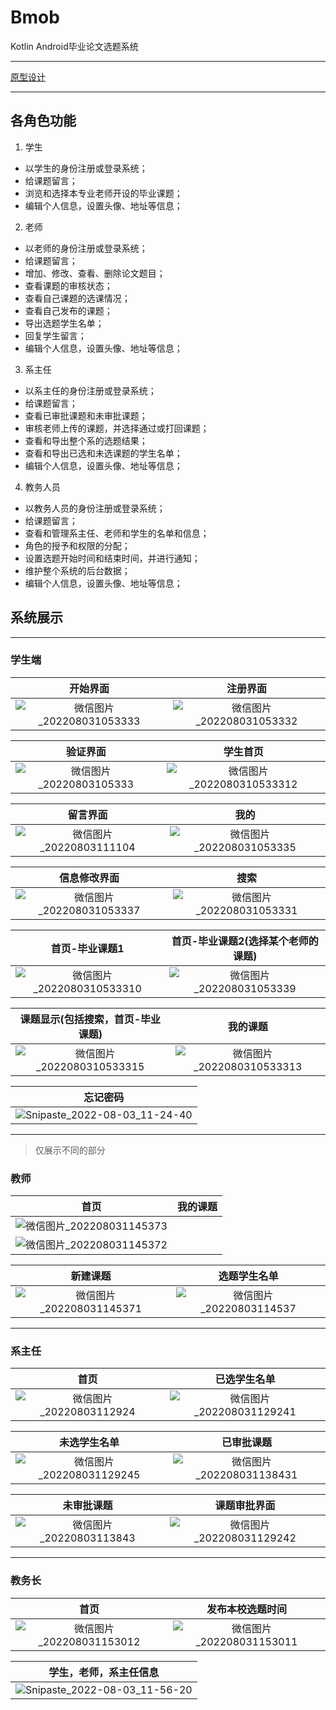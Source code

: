 # Bmob
Kotlin Android毕业论文选题系统
***
[原型设计]([AndroidX](https://developer.android.google.cn/jetpack/androidx))
***
## 各角色功能
1. 学生
*	以学生的身份注册或登录系统；
*	给课题留言；
*	浏览和选择本专业老师开设的毕业课题；
*	编辑个人信息，设置头像、地址等信息；
2. 老师
*	以老师的身份注册或登录系统；
*	给课题留言；
*	增加、修改、查看、删除论文题目；
*	查看课题的审核状态；
*	查看自己课题的选课情况；
* 查看自己发布的课题；
*	导出选题学生名单；
*	回复学生留言；
*	编辑个人信息，设置头像、地址等信息；
3. 系主任
*	以系主任的身份注册或登录系统；
*	给课题留言；
*	查看已审批课题和未审批课题；
*	审核老师上传的课题，并选择通过或打回课题；
*	查看和导出整个系的选题结果；
*	查看和导出已选和未选课题的学生名单；
*	编辑个人信息，设置头像、地址等信息；
4. 教务人员
*	以教务人员的身份注册或登录系统；
*	给课题留言；
*	查看和管理系主任、老师和学生的名单和信息；
*	角色的授予和权限的分配；
*	设置选题开始时间和结束时间，并进行通知；
*	维护整个系统的后台数据；
*	编辑个人信息，设置头像、地址等信息；

## 系统展示
***
### 学生端
|                       开始界面                       |                         注册界面                         |
| :----------------------------------------------------------: | :----------------------------------------------------------: |
| ![微信图片_202208031053333](https://user-images.githubusercontent.com/72325667/182514631-8ffc9d3c-c39a-4cc5-a54c-973c181dd9c6.jpg) | ![微信图片_202208031053332](https://user-images.githubusercontent.com/72325667/182514873-f9990238-57ba-49ff-a000-e3c4deb602d8.jpg) |

|                       验证界面                       |                         学生首页                         |
| :----------------------------------------------------------: | :----------------------------------------------------------: |
| ![微信图片_20220803105333](https://user-images.githubusercontent.com/72325667/182514974-c8a148e4-230c-4085-921d-93b4173719d4.jpg) | ![微信图片_2022080310533312](https://user-images.githubusercontent.com/72325667/182515402-d3b86a31-aece-4ef9-a037-efbb075628a6.jpg) |

|                       留言界面                       |                         我的                         |
| :----------------------------------------------------------: | :----------------------------------------------------------: |
| ![微信图片_20220803111104](https://user-images.githubusercontent.com/72325667/182516010-968c7edf-6b94-4b47-9554-a1392e569c15.jpg) | ![微信图片_202208031053335](https://user-images.githubusercontent.com/72325667/182516100-8d4161a9-6691-4109-a794-b796fbb7fbfd.jpg) |


|                       信息修改界面                       |                         搜索                         |
| :----------------------------------------------------------: | :----------------------------------------------------------: |
| ![微信图片_202208031053337](https://user-images.githubusercontent.com/72325667/182516254-42e0a575-15d3-4ac6-8330-7d2e4425003d.jpg) | ![微信图片_202208031053331](https://user-images.githubusercontent.com/72325667/182516372-734c99b2-8078-47a5-8295-06da0578658c.jpg) |

|                       首页-毕业课题1                       |                         首页-毕业课题2(选择某个老师的课题)                          |
| :----------------------------------------------------------: | :----------------------------------------------------------: |
| ![微信图片_2022080310533310](https://user-images.githubusercontent.com/72325667/182516693-9eae12c2-4ac2-42ad-9a31-f2609ff8b447.jpg) | ![微信图片_202208031053339](https://user-images.githubusercontent.com/72325667/182516828-49d6eba4-f4db-4ac7-83b4-493115ec8697.jpg) |

|                       课题显示(包括搜索，首页-毕业课题)                       |                         我的课题                         |
| :----------------------------------------------------------: | :----------------------------------------------------------: |
| ![微信图片_2022080310533315](https://user-images.githubusercontent.com/72325667/182517014-8994c36b-7910-459c-8660-567d67ad947d.jpg) | ![微信图片_2022080310533313](https://user-images.githubusercontent.com/72325667/182517077-44b90b47-71cd-4036-a38f-c0e7a68461a1.jpg) |


|                       忘记密码                       |
| :----------------------------------------------------------: |
| ![Snipaste_2022-08-03_11-24-40](https://user-images.githubusercontent.com/72325667/182517452-30468981-5045-476f-81f8-e52dd14130a0.png) |

***
> 仅展示不同的部分
### 教师
|                       首页                       |                         我的课题                         |
| :----------------------------------------------------------: | :----------------------------------------------------------: |
| ![微信图片_202208031145373](https://user-images.githubusercontent.com/72325667/182519707-d2b133ee-cb4b-4782-b52f-5ee701cbb483.jpg) | 
![微信图片_202208031145372](https://user-images.githubusercontent.com/72325667/182519786-499c47dd-2fa0-4f00-86c6-2142360890de.jpg) |

|                       新建课题                       |                         选题学生名单                         |
| :----------------------------------------------------------: | :----------------------------------------------------------: |
| ![微信图片_202208031145371](https://user-images.githubusercontent.com/72325667/182519892-50277887-156b-42ba-aad2-85092dcf1ca3.jpg) | ![微信图片_20220803114537](https://user-images.githubusercontent.com/72325667/182519942-22ebac38-b564-472b-99c9-2522a9e45f53.jpg) |

***
### 系主任
|                       首页                       |                         已选学生名单                         |
| :----------------------------------------------------------: | :----------------------------------------------------------: |
| ![微信图片_20220803112924](https://user-images.githubusercontent.com/72325667/182518061-1c7e97a4-ca1d-4d66-b0c9-fb5b691d38cc.jpg) | ![微信图片_202208031129241](https://user-images.githubusercontent.com/72325667/182518124-64207b02-d66f-4da8-af4c-a95f5690544c.jpg) |

|                       未选学生名单                       |                         已审批课题                         |
| :----------------------------------------------------------: | :----------------------------------------------------------: |
| ![微信图片_202208031129245](https://user-images.githubusercontent.com/72325667/182518200-da232bcc-ece7-4df1-9d0a-bc0f69e3269c.jpg) | ![微信图片_202208031138431](https://user-images.githubusercontent.com/72325667/182518962-ace6ecd2-8653-4fc3-acb6-3c83abf7a9e3.jpg) |

|                       未审批课题                       |                         课题审批界面                         |
| :----------------------------------------------------------: | :----------------------------------------------------------: |
| ![微信图片_20220803113843](https://user-images.githubusercontent.com/72325667/182519004-5f218c19-c43c-4357-a4be-cdbcd3846e6b.jpg) | ![微信图片_202208031129242](https://user-images.githubusercontent.com/72325667/182519080-73e86cf6-acd9-4085-8129-f8d2e4675349.jpg) |

***
### 教务长
|                       首页                       |                         发布本校选题时间                         |
| :----------------------------------------------------------: | :----------------------------------------------------------: |
| ![微信图片_202208031153012](https://user-images.githubusercontent.com/72325667/182520634-16741b96-f163-49df-95b9-9efa958482b0.jpg) | ![微信图片_202208031153011](https://user-images.githubusercontent.com/72325667/182520661-a8fd47d0-388e-4584-9736-911d09eb4d10.jpg) |

|                       学生，老师，系主任信息                       |
| :----------------------------------------------------------: |
| ![Snipaste_2022-08-03_11-56-20](https://user-images.githubusercontent.com/72325667/182520968-27b1b58e-b23d-4c5a-bc0b-255bba16ca72.png) |



